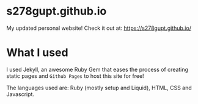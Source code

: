 # s278gupt.github.io
My updated personal website! Check it out at: https://s278gupt.github.io/

# What I used
I used Jekyll, an awesome Ruby Gem that eases the process of creating static pages and `Github Pages` to host this site for free!

The languages used are: Ruby (mostly setup and Liquid), HTML, CSS and Javascript.
